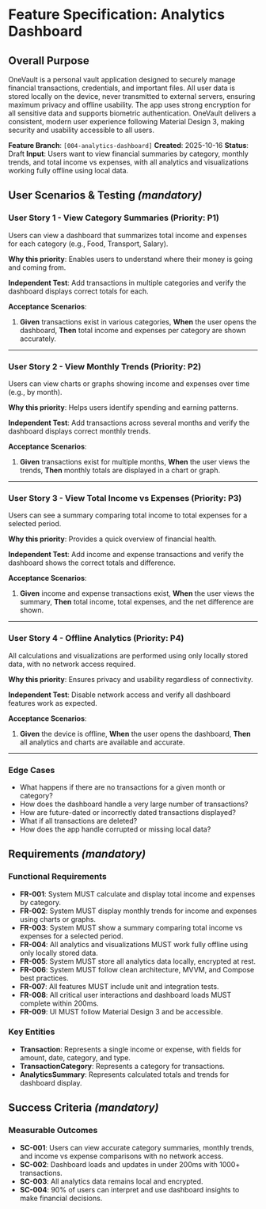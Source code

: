 # Feature Specification: Analytics Dashboard

## Overall Purpose
OneVault is a personal vault application designed to securely manage financial transactions, credentials, and important files. All user data is stored locally on the device, never transmitted to external servers, ensuring maximum privacy and offline usability. The app uses strong encryption for all sensitive data and supports biometric authentication. OneVault delivers a consistent, modern user experience following Material Design 3, making security and usability accessible to all users.

**Feature Branch**: `[004-analytics-dashboard]`
**Created**: 2025-10-16
**Status**: Draft
**Input**: Users want to view financial summaries by category, monthly trends, and total income vs expenses, with all analytics and visualizations working fully offline using local data.

## User Scenarios & Testing *(mandatory)*

### User Story 1 - View Category Summaries (Priority: P1)
Users can view a dashboard that summarizes total income and expenses for each category (e.g., Food, Transport, Salary).

**Why this priority**: Enables users to understand where their money is going and coming from.

**Independent Test**: Add transactions in multiple categories and verify the dashboard displays correct totals for each.

**Acceptance Scenarios**:
1. **Given** transactions exist in various categories, **When** the user opens the dashboard, **Then** total income and expenses per category are shown accurately.

---

### User Story 2 - View Monthly Trends (Priority: P2)
Users can view charts or graphs showing income and expenses over time (e.g., by month).

**Why this priority**: Helps users identify spending and earning patterns.

**Independent Test**: Add transactions across several months and verify the dashboard displays correct monthly trends.

**Acceptance Scenarios**:
1. **Given** transactions exist for multiple months, **When** the user views the trends, **Then** monthly totals are displayed in a chart or graph.

---

### User Story 3 - View Total Income vs Expenses (Priority: P3)
Users can see a summary comparing total income to total expenses for a selected period.

**Why this priority**: Provides a quick overview of financial health.

**Independent Test**: Add income and expense transactions and verify the dashboard shows the correct totals and difference.

**Acceptance Scenarios**:
1. **Given** income and expense transactions exist, **When** the user views the summary, **Then** total income, total expenses, and the net difference are shown.

---

### User Story 4 - Offline Analytics (Priority: P4)
All calculations and visualizations are performed using only locally stored data, with no network access required.

**Why this priority**: Ensures privacy and usability regardless of connectivity.

**Independent Test**: Disable network access and verify all dashboard features work as expected.

**Acceptance Scenarios**:
1. **Given** the device is offline, **When** the user opens the dashboard, **Then** all analytics and charts are available and accurate.

---

### Edge Cases
- What happens if there are no transactions for a given month or category?
- How does the dashboard handle a very large number of transactions?
- How are future-dated or incorrectly dated transactions displayed?
- What if all transactions are deleted?
- How does the app handle corrupted or missing local data?

## Requirements *(mandatory)*

### Functional Requirements
- **FR-001**: System MUST calculate and display total income and expenses by category.
- **FR-002**: System MUST display monthly trends for income and expenses using charts or graphs.
- **FR-003**: System MUST show a summary comparing total income vs expenses for a selected period.
- **FR-004**: All analytics and visualizations MUST work fully offline using only locally stored data.
- **FR-005**: System MUST store all analytics data locally, encrypted at rest.
- **FR-006**: System MUST follow clean architecture, MVVM, and Compose best practices.
- **FR-007**: All features MUST include unit and integration tests.
- **FR-008**: All critical user interactions and dashboard loads MUST complete within 200ms.
- **FR-009**: UI MUST follow Material Design 3 and be accessible.

### Key Entities
- **Transaction**: Represents a single income or expense, with fields for amount, date, category, and type.
- **TransactionCategory**: Represents a category for transactions.
- **AnalyticsSummary**: Represents calculated totals and trends for dashboard display.

## Success Criteria *(mandatory)*

### Measurable Outcomes
- **SC-001**: Users can view accurate category summaries, monthly trends, and income vs expense comparisons with no network access.
- **SC-002**: Dashboard loads and updates in under 200ms with 1000+ transactions.
- **SC-003**: All analytics data remains local and encrypted.
- **SC-004**: 90% of users can interpret and use dashboard insights to make financial decisions.

